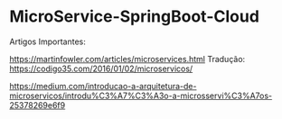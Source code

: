 # MicroService-SpringBoot-Cloud

Artigos Importantes:

https://martinfowler.com/articles/microservices.html
Tradução: https://codigo35.com/2016/01/02/microservicos/

https://medium.com/introducao-a-arquitetura-de-microservicos/introdu%C3%A7%C3%A3o-a-microsservi%C3%A7os-25378269e6f9
